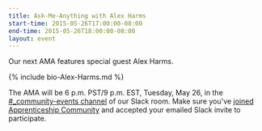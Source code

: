 ```yaml
---
title: Ask-Me-Anything with Alex Harms
start-time: 2015-05-26T17:00:00-08:00
end-time: 2015-05-26T18:00:00-08:00
layout: event
---
```

Our next AMA features special guest Alex Harms.

{% include bio-Alex-Harms.md %}

The AMA will be 6 p.m. PST/9 p.m. EST, Tuesday, May 26, in the [#_community-events channel](https://apprenticeship.slack.com/messages/_community-events/) of our Slack room. Make sure you've [joined Apprenticeship Community](https://zee8.typeform.com/to/b9wyG6?invite-code=alex-ama) and accepted your emailed Slack invite to participate.
